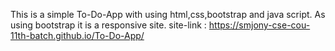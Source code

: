 This is a simple To-Do-App with using html,css,bootstrap and java script. As using bootstrap it is a responsive site.
site-link : https://smjony-cse-cou-11th-batch.github.io/To-Do-App/
